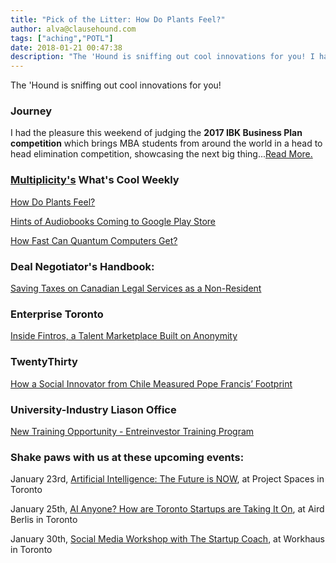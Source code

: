 ```yaml
---
title: "Pick of the Litter: How Do Plants Feel?"
author: alva@clausehound.com
tags: ["aching","POTL"]
date: 2018-01-21 00:47:38
description: "The 'Hound is sniffing out cool innovations for you! I had the pleasure this weekend of judging the 2017 IBK Business Plan competition which brings MBA students from around the world in a head to head elimination competition, showcasing the next big thing."
---
```


The 'Hound is sniffing out cool innovations for you!



### Journey

I had the pleasure this weekend of judging the **2017 IBK Business Plan competition** which brings MBA students from around the world in a head to head elimination competition, showcasing the next big thing...[Read More.](https://blog.clausehound.com/giving-and-getting-advice/)

### [Multiplicity's](http://multiplicity.media) What's Cool Weekly



[How Do Plants Feel?](https://futurism.com/plant-sense-mapping/)



[Hints of Audiobooks Coming to Google Play Store](https://www.theverge.com/2018/1/20/16912716/google-play-store-android-audiobooks)



[How Fast Can Quantum Computers Get? ](https://www.livescience.com/61433-quantum-speed-limit.html)



### Deal Negotiator's Handbook: 

[ Saving Taxes on Canadian Legal Services as a Non-Resident ](https://blog.clausehound.com/saving-taxes-on-canadian-legal-services-as-a-non-resident/)



### Enterprise Toronto 

[ Inside Fintros, a Talent Marketplace Built on Anonymity](https://blog.clausehound.com/inside-fintros-a-talent-marketplace-built-on-anonymity/)



### TwentyThirty 

[ How a Social Innovator from Chile Measured Pope Francis’ Footprint](https://blog.clausehound.com/how-a-social-innovator-from-chile-measured-pope-francis-footprint/)


### University-Industry Liason Office 

[New Training Opportunity - Entreinvestor Training Program](https://blog.clausehound.com/new-training-opportunity-entreinvestor-training-program/)

### Shake paws with us at these upcoming events: 

January 23rd, [Artificial Intelligence: The Future is NOW](https://blog.clausehound.com/artificial-intelligence-the-future-is-now/), at Project Spaces in Toronto

January 25th, [AI Anyone? How are Toronto Startups are Taking It On](https://blog.clausehound.com/ai-anyone-how-are-toronto-startups-are-taking-it-on/), at Aird Berlis in Toronto

January 30th, [Social Media Workshop with The Startup Coach](https://blog.clausehound.com/social-media-workshop-with-the-startup-coach/), at Workhaus in Toronto

